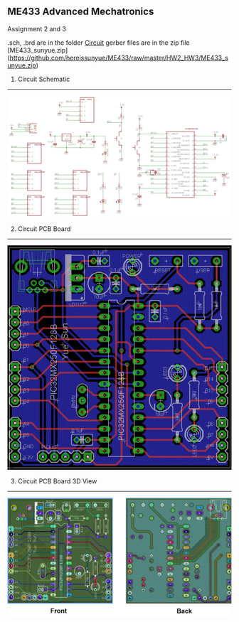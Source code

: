 ME433 Advanced Mechatronics
---------------------------------
Assignment 2 and 3   

.sch, .brd are in the folder [Circuit](https://github.com/hereissunyue/ME433/tree/master/HW2_HW3/Circuit)
gerber files are in the zip file [ME433_sunyue.zip] (https://github.com/hereissunyue/ME433/raw/master/HW2_HW3/ME433_sunyue.zip)


1. Circuit Schematic
---------------------------------
<img src="https://raw.githubusercontent.com/hereissunyue/ME433/master/HW2_HW3/Figure/schematic.GIF">


2. Circuit PCB Board
---------------------------------
<img src="https://raw.githubusercontent.com/hereissunyue/ME433/master/HW2_HW3/Figure/board.GIF">

 
3. Circuit PCB Board 3D View
---------------------------------
<img src="https://raw.githubusercontent.com/hereissunyue/ME433/master/HW2_HW3/Figure/3D%20View.GIF">